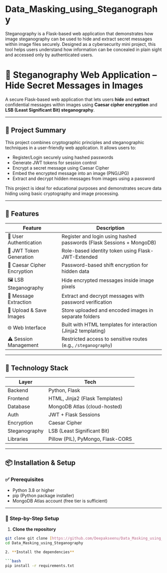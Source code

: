 # Data_Masking_using_Steganography
Steganography is a Flask-based web application that demonstrates how image steganography can be used to hide and extract secret messages within image files securely. Designed as a cybersecurity mini project, this tool helps users understand how information can be concealed in plain sight and accessed only by authenticated users.

# 🔐 Steganography Web Application – Hide Secret Messages in Images

A secure Flask-based web application that lets users **hide** and **extract** confidential messages within images using **Caesar cipher encryption** and **LSB (Least Significant Bit) steganography**.

---

## 📸 Project Summary

This project combines cryptographic principles and steganographic techniques in a user-friendly web application. It allows users to:
- Register/Login securely using hashed passwords
- Generate JWT tokens for session control
- Encrypt a secret message using Caesar Cipher
- Embed the encrypted message into an image (PNG/JPG)
- Extract and decrypt hidden messages from images using a password

This project is ideal for educational purposes and demonstrates secure data hiding using basic cryptography and image processing.

---

## 🚀 Features

| Feature                     | Description                                                                 |
|-----------------------------|-----------------------------------------------------------------------------|
| 👥 User Authentication       | Register and login using hashed passwords (Flask Sessions + MongoDB)        |
| 🔐 JWT Token Generation     | Role-based identity token using Flask-JWT-Extended                          |
| 🧠 Caesar Cipher Encryption | Password-based shift encryption for hidden data                             |
| 🖼️ LSB Steganography        | Hide encrypted messages inside image pixels                                 |
| 🧩 Message Extraction       | Extract and decrypt messages with password verification                     |
| 📁 Upload & Save Images     | Store uploaded and encoded images in separate folders                       |
| 🌐 Web Interface            | Built with HTML templates for interaction (Jinja2 templating)               |
| ⚠️ Session Management       | Restricted access to sensitive routes (e.g., `/steganography`)              |

---

## 🧰 Technology Stack

| Layer       | Tech                             |
|-------------|----------------------------------|
| Backend     | Python, Flask                    |
| Frontend    | HTML, Jinja2 (Flask Templates)   |
| Database    | MongoDB Atlas (cloud-hosted)     |
| Auth        | JWT + Flask Sessions             |
| Encryption  | Caesar Cipher                    |
| Steganography | LSB (Least Significant Bit)     |
| Libraries   | Pillow (PIL), PyMongo, Flask-CORS|

---


## 📦 Installation & Setup

### ✅ Prerequisites

- Python 3.8 or higher
- pip (Python package installer)
- MongoDB Atlas account (free tier is sufficient)

---

### 🔧 Step-by-Step Setup

1. **Clone the repository**

```bash
git clone git clone [https://github.com/Deepakseenu/Data_Masking_using_Steganography]
cd Data_Masking_using_Steganography

2. **Install the dependencies**

```bash
pip install -r requirements.txt
